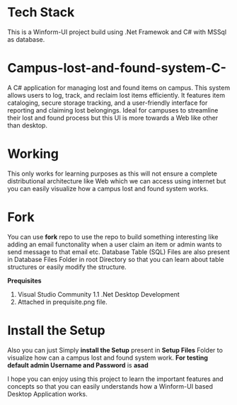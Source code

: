 # Tech Stack #
This is a Winform-UI project build using .Net Framewok and C# with MSSql as database.

# Campus-lost-and-found-system-C-
A C# application for managing lost and found items on campus. This system allows users to log, track, and reclaim lost items efficiently. It features item cataloging, secure storage tracking, and a user-friendly interface for reporting and claiming lost belongings. Ideal for campuses to streamline their lost and found process but this UI is more towards a Web like other than desktop.

# Working #
This only works for learning purposes as this will not ensure a complete distributional architecture like Web which we can access using internet but you can easily visualize how a campus lost and found system works.

# Fork #
You can use **fork** repo to use the repo to build something interesting like adding an email functonality when a user claim an item or admin wants to send message to that email etc.
Database Table (SQL) Files are also present in Database Files Folder in root Directory so that you can learn about table structures or easily modify the structure.

**Prequisites** 
1. Visual Studio Community
     1.1 .Net Desktop Development
2. Attached in prequisite.png file. 

# Install the Setup 
Also you can just Simply **install the Setup** present in **Setup Files** Folder to visualize how can a campus lost and found system work.
**For testing default admin Username and Password** is **asad**

I hope you can enjoy using this project to learn the important features and concepts so that you can easily understands how a Winform-UI based Desktop Application works.
